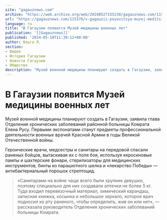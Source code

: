 ```yaml
---
site: "gagauznews.com"
archive: "https://web.archive.org/web/20240527155230/gagauznews.com/115376/v-gagauzii-poyavitsya-muzej-meditsiny-voennyh-let.html"
url: "https://gagauznews.com/115376/v-gagauzii-poyavitsya-muzej-meditsiny-voennyh-let.html"
language: ru
title: "В Гагаузии появится Музей медицины военных лет"
publication: '[[Gagauznews]]'
published: '2024-05-10T11:39:12+00:00'
author: Ольга Л.
section:
- Видео
- История Гагаузии
- Новости Гагаузии
- Общество
description: "Музей военной медицины планируют создать в Гагаузии, заявила глава Отделения хронических заболеваний районной больницы Комрата Елена Русу. Первыми экспонатами станут предметы профессиональной деятельности военных врачей Красной Армии в годы Великой Отечественной войны. Героические врачи, медсестры и санитары на передовой спасали раненых бойцов, вытаскивая их с поля боя, используя керосиновые лампы и шахтерские фонари, стерилизаторы для медицинских инструментов, бинты из парашютного шелка и «лекарство Победы» — антибактериальный порошок стрептоцид. «Санитарами на войне чаще всего были хрупкие девушки, поэтому специально для них создавали аптечки не более 5 кг. Туда входил перевязочный материал, химический карандаш, записная книжка, косынка и небольшое зеркало, которое врач […]"
---
```


# В Гагаузии появится Музей медицины военных лет

Музей военной медицины планируют создать в Гагаузии, заявила глава Отделения хронических заболеваний районной больницы Комрата Елена Русу. Первыми экспонатами станут предметы профессиональной деятельности военных врачей Красной Армии в годы Великой Отечественной войны.

Героические врачи, медсестры и санитары на передовой спасали раненых бойцов, вытаскивая их с поля боя, используя керосиновые лампы и шахтерские фонари, стерилизаторы для медицинских инструментов, бинты из парашютного шелка и «лекарство Победы» — антибактериальный порошок стрептоцид.

> «Санитарами на войне чаще всего были хрупкие девушки, поэтому специально для них создавали аптечки не более 5 кг. Туда входил перевязочный материал, химический карандаш, записная книжка, косынка и небольшое зеркало, которое врач подносил ко рту раненого, чтобы определить, жив он или нет», — рассказала руководитель Отделения хронических заболеваний больницы Комрата.